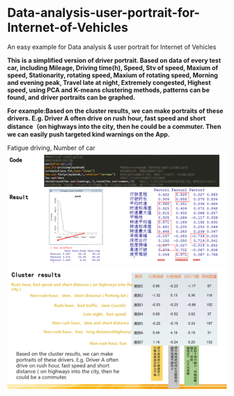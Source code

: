 # Data-analysis-user-portrait-for-Internet-of-Vehicles
An easy example for Data analysis &amp; user portrait for Internet of Vehicles


<b>This is a simplified version of driver portrait. Based on data of every test car, including Mileage, Driving time(h), Speed, Stv of speed, Maxium of speed, Stationarity, rotating speed,  Maxium of rotating speed, Morning and evening peak, Travel late at night, Extremely congested, Highest speed, using PCA and K-means clustering methods, patterns can be found, and driver portraits can be graphed.</b>

<b>For example:Based on the cluster results, we can make portraits of these drivers. E.g. Driver A often drive on rush hour, fast speed and short distance（on highways into the city, then he could be a commuter. Then we can easily push targeted kind warnings on the App.</b>



Fatigue driving, Number of car
<img src="https://github.com/mxc19912008/readme_pics/raw/master/image/Driver portrait1.png" width="700">  
<img src="https://github.com/mxc19912008/readme_pics/raw/master/image/Driver portrait2.png" width="700">  

